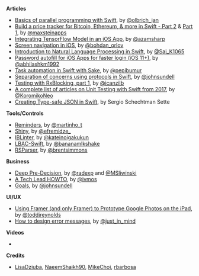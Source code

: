 **Articles**

* [Basics of parallel programming with Swift](https://medium.com/flawless-app-stories/basics-of-parallel-programming-with-swift-93fee8425287), by [@olbrich_jan](https://twitter.com/olbrich_jan)
* [Build a price tracker for Bitcoin, Ethereum, & more in Swift - Part 2](https://maxste.in/build-a-cryptocurrency-price-tracker-in-swift-f3ae74621730) & [Part 1](https://maxste.in/build-an-ethereum-bitcoin-price-tracking-app-in-swift-f467b7f3ae35), by [@maxsteinapps](https://twitter.com/maxsteinapps)
* [Integrating TensorFlow Model in an iOS App](https://hackernoon.com/integrating-tensorflow-model-in-an-ios-app-cecf30b9068d), by [@azamsharp](https://twitter.com/azamsharp)
* [Screen navigation in iOS](https://badootech.badoo.com/screen-navigation-in-ios-dd99b09228b2), by [@bohdan_orlov](https://twitter.com/bohdan_orlov)
* [Introduction to Natural Language Processing in Swift](https://www.appcoda.com/natural-language-processing-swift/), by [@Sai_K1065](https://twitter.com/sai_k1065)
* [Password autofill for iOS Apps for faster login (iOS 11+)](https://medium.com/@abhimuralidharan/password-autofill-for-ios-apps-for-faster-login-ios-11-1d9f77deb35a), by [@abhilashkm1992](https://twitter.com/abhilashkm1992)
* [Task automation in Swift with Sake](https://medium.com/ios-os-x-development/task-automation-in-swift-with-sake-a12ab974fdb7), by [@pepibumur](https://twitter.com/pepibumur)
* [Separation of concerns using protocols in Swift](https://www.swiftbysundell.com/posts/separation-of-concerns-using-protocols-in-swift), by [@johnsundell](https://twitter.com/johnsundell)
* [Testing with RxBlocking, part 1](http://rx-marin.com/post/rxblocking-part1/), by [@icanzilb](https://twitter.com/icanzilb)
* [A complete list of articles on Unit Testing with Swift from 2017](https://medium.com/flawless-app-stories/a-complete-list-of-articles-on-unit-testing-with-swift-from-2017-9be8f046ef25), by [@KoromikoNeo](https://twitter.com/KoromikoNeo)
* [Creating Type-safe JSON in Swift](https://medium.com/grand-parade/creating-type-safe-json-in-swift-74a612991893), by Sergio Schechtman Sette

**Tools/Controls**

* [Reminders](https://github.com/tiagomartinho/Reminders), by [@martinho_t](https://twitter.com/martinho_t)
* [Shiny](https://github.com/efremidze/Shiny), by [@efremidze_](http://twitter.com/efremidze_)
* [IBLinter](https://github.com/kateinoigakukun/IBLinter), by [@kateinoigakukun](https://github.com/kateinoigakukun)
* [LBAC-Swift](https://github.com/mkchoi212/LBAC-Swift), by [@bananamlkshake](https://twitter.com/Bananamlkshake2)
* [RSParser](https://github.com/brentsimmons/RSParser), by [@brentsimmons](https://github.com/brentsimmons)

**Business**

* [Deep Pre-Decision](http://thepodcast.fm/episodes/122), by [@radexp](https://twitter.com/radexp) and [@MSliwinski](https://twitter.com/MSliwinski)
* [A Tech Lead HOWTO](https://ivanmosquera.net/2017/12/27/a-tech-lead-howto/), by [@ivmos](https://twitter.com/ivmos)
* [Goals](https://www.swiftbysundell.com/meta/goals), by [@johnsundell](https://twitter.com/johnsundell)

**UI/UX**

* [Using Framer (and only Framer) to Prototype Google Photos on the iPad](https://blog.prototypr.io/using-framer-and-only-framer-to-prototype-google-photos-on-the-ipad-529f1e701b7a), by [@toddjreynolds](https://twitter.com/toddjreynolds)
* [How to design error messages](https://www.justinmind.com/blog/how-to-design-error-messages-downloadable-example/), by [@just_in_mind](https://twitter.com/just_in_mind)

**Videos**

* 

**Credits**

* [LisaDziuba](https://github.com/LisaDziuba), [NaeemShaikh90](https://github.com/naeemshaikh90), [MikeChoi](https://github.com/mkchoi212), [rbarbosa](https://github.com/rbarbosa)
